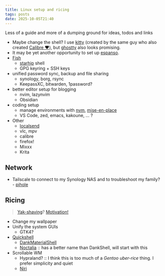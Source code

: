 ```yaml
---
title: Linux setup and ricing
tags: posts
date: 2025-10-05T21:40
---
```


Less of a guide and more of a dumping ground for ideas, todos and links

- Maybe change the shell? I use [kitty](https://sw.kovidgoyal.net/kitty/) (created by the same guy who also created [Calibre ❤️](https://calibre-ebook.com/)), but [ghostty](https://ghostty.org/) also looks promising.
- It may be yet another opportunity to set up [espanso](https://espanso.org/).
- [Fish](https://fishshell.com/)
	- [starhip](https://starship.rs/) shell
	- GPG keyring + SSH keys
- unified password sync, backup and file sharing
	- synology, borg, rsync
	- KeepassXC, bitwarden, 1password?
- better editor setup for blogging
	- nvim, lazynvim
	- Obsidian
- coding setup
	- manage environments with [nvm](https://github.com/nvm-sh/nvm), [mise-en-place](https://mise.jdx.dev/)
	- VS Code, zed, emacs, kakoune, ... ?
- Other
	- [localsend](../localsend)
	- vlc, mpv
	- calibre
	- firefox!
	- Mixxx
	- Krita

## Network

- Tailscale to connect to my Synology NAS and to troubleshoot my family?
- [pihole](https://pi-hole.net/)

## Ricing

> [Yak-shaving](https://en.wiktionary.org/wiki/yak_shaving)? [Motivation!](https://world.hey.com/dhh/beautiful-motivations-6fef7c73)

- Change my wallpaper
- Unify the system GUIs
	- GTK4?
- [Quickshell](https://quickshell.org/)
	- [DankMaterialShell](https://github.com/AvengeMedia/DankMaterialShell)
	- [Noctalia](https://docs.noctalia.dev/) :: has a better name than DankShell, will start with this
- Scrollable WM
	- Hypraland? :: I think this is too much of a _Gentoo uber-rice_ thing. I prefer simplicity and quiet
	- [Niri](../niri)
